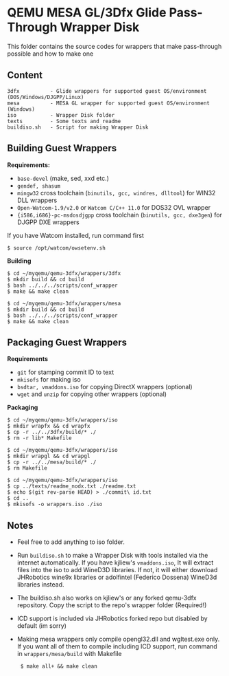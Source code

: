 # QEMU MESA GL/3Dfx Glide Pass-Through Wrapper Disk
This folder contains the source codes for wrappers that make pass-through possible and how to make one

## Content
    3dfx          - Glide wrappers for supported guest OS/environment (DOS/Windows/DJGPP/Linux)
    mesa          - MESA GL wrapper for supported guest OS/environment (Windows)
    iso           - Wrapper Disk folder
    texts         - Some texts and readme
    buildiso.sh   - Script for making Wrapper Disk
    
## Building Guest Wrappers
**Requirements:**
 - `base-devel` (make, sed, xxd etc.)
 - `gendef, shasum`
 - `mingw32` cross toolchain (`binutils, gcc, windres, dlltool`) for WIN32 DLL wrappers
 - `Open-Watcom-1.9/v2.0` or `Watcom C/C++ 11.0` for DOS32 OVL wrapper
 - `{i586,i686}-pc-msdosdjgpp` cross toolchain (`binutils, gcc, dxe3gen`) for DJGPP DXE wrappers

If you have Watcom installed, run command first

    $ source /opt/watcom/owsetenv.sh
    
**Building**

    $ cd ~/myqemu/qemu-3dfx/wrappers/3dfx
    $ mkdir build && cd build
    $ bash ../../../scripts/conf_wrapper
    $ make && make clean

    $ cd ~/myqemu/qemu-3dfx/wrappers/mesa
    $ mkdir build && cd build
    $ bash ../../../scripts/conf_wrapper
    $ make && make clean

## Packaging Guest Wrappers
**Requirements**
- `git` for stamping commit ID to text
- `mkisofs` for making iso
- `bsdtar, vmaddons.iso` for copying DirectX wrappers (optional)
- `wget` and `unzip` for copying other wrappers (optional)

**Packaging**
    
    $ cd ~/myqemu/qemu-3dfx/wrappers/iso
    $ mkdir wrapfx && cd wrapfx
    $ cp -r ../../3dfx/build/* ./
    $ rm -r lib* Makefile     

    $ cd ~/myqemu/qemu-3dfx/wrappers/iso
    $ mkdir wrapgl && cd wrapgl
    $ cp -r ../../mesa/build/* ./
    $ rm Makefile
    
    $ cd ~/myqemu/qemu-3dfx/wrappers/iso
    $ cp ../texts/readme_nodx.txt ./readme.txt
    $ echo $(git rev-parse HEAD) > ./commit\ id.txt
    $ cd ..
    $ mkisofs -o wrappers.iso ./iso
    
## Notes
 - Feel free to add anything to iso folder.
 - Run `buildiso.sh` to make a Wrapper Disk with tools installed via the internet automatically. If you have kjliew's `vmaddons.iso`, It will extract files into the iso to add WineD3D libraries. If not, it will either download JHRobotics wine9x libraries or adolfintel (Federico Dossena) WineD3d libraries instead.
 - The buildiso.sh also works on kjliew's or any forked qemu-3dfx repository. Copy the script to the repo's wrapper folder (Required!)
 - ICD support is included via JHRobotics forked repo but disabled by default (im sorry)
 - Making mesa wrappers only compile opengl32.dll and wgltest.exe only. If you want all of them to compile including ICD support, run command in `wrappers/mesa/build` with Makefile
        
        $ make all+ && make clean
